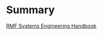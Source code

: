 # Summary

[RMF Systems Engineering Handbook](project-home-page.md)

<!-- - [Project Home Page](project-home-page.md)
    - [What is RMF@TRL](nested1/what-is-rmf@trl.md)
    - [Our mission and objectives](nested1/our-mission-and-objectives.md)
    - [Our partners and contributors](nested1/our-partners-and-contributors.md)

- [Current Status](nested2/current-status.md)
- [Design Efforts](nested2/design-efforts.md)
- [Platform standards](nested2/platform-standards.md)
- [Risk Assessment](nested2/risk-assessment.md)
- [Terms of Reference](nested2/terms-of-references.md)
- [Identified Hazards](nested2/idetified-hazards.md)
- [Systems Test Plan](nested2/systems-test-plan.md)
- [Roles & Responsibilities](nested2/roles-responsibilities.md)
- [Project Risks](nested2/project-risks.md)
- [Ethernet wiring diagram at TRL](nested2/wiring-diagram.md) -->